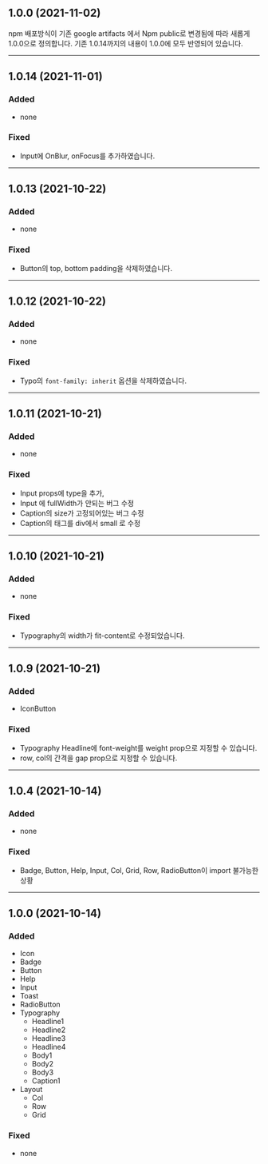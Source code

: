## 1.0.0 (2021-11-02)
npm 배포방식이 기존 google artifacts 에서 Npm public로 변경됨에 따라 새롭게 1.0.0으로 정의합니다.
기존 1.0.14까지의 내용이 1.0.0에 모두 반영되어 있습니다.

---

## 1.0.14 (2021-11-01)
### Added
- none

### Fixed
- Input에 OnBlur, onFocus를 추가하였습니다.

---

## 1.0.13 (2021-10-22)
### Added
- none

### Fixed
- Button의 top, bottom padding을 삭제하였습니다.

---

## 1.0.12 (2021-10-22)
### Added
- none

### Fixed
- Typo의 `font-family: inherit` 옵션을 삭제하였습니다.

---

## 1.0.11 (2021-10-21)
### Added
- none

### Fixed
- Input props에 type을 추가, 
- Input 에 fullWidth가 안되는 버그 수정
- Caption의 size가 고정되어있는 버그 수정
- Caption의 태그를 div에서 small 로 수정

---

## 1.0.10 (2021-10-21)

### Added
- none

### Fixed
- Typography의 width가 fit-content로 수정되었습니다.

---

## 1.0.9 (2021-10-21)

### Added
- IconButton

### Fixed
- Typography Headline에 font-weight를 weight prop으로 지정할 수 있습니다.
- row, col의 간격을 gap prop으로 지정할 수 있습니다.

---

## 1.0.4 (2021-10-14)

### Added
- none

### Fixed
- Badge, Button, Help, Input, Col, Grid, Row, RadioButton이 import 불가능한 상황

---

## 1.0.0 (2021-10-14)

### Added

- Icon
- Badge
- Button
- Help
- Input
- Toast
- RadioButton
- Typography
    - Headline1
    - Headline2
    - Headline3
    - Headline4
    - Body1
    - Body2
    - Body3
    - Caption1
- Layout
    - Col
    - Row
    - Grid

### Fixed
- none
